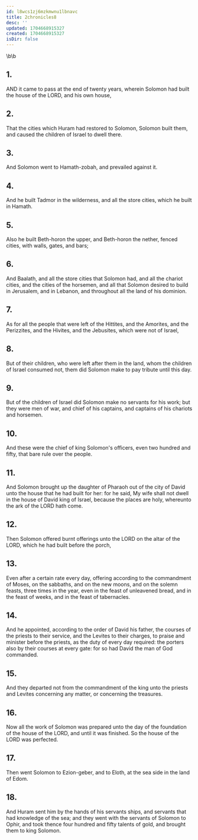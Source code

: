 ```yaml
---
id: l8wcs1zj6mzkmwnu1lbnavc
title: 2chronicles8
desc: ''
updated: 1704668915327
created: 1704668915327
isDir: false
---
```

\b\b
## 1.
AND it came to pass at the end of twenty years, wherein Solomon had built the house of the LORD, and his own house,
## 2.
That the cities which Huram had restored to Solomon, Solomon built them, and caused the children of Israel to dwell there.
## 3.
And Solomon went to Hamath-zobah, and prevailed against it.
## 4.
And he built Tadmor in the wilderness, and all the store cities, which he built in Hamath.
## 5.
Also he built Beth-horon the upper, and Beth-horon the nether, fenced cities, with walls, gates, and bars;
## 6.
And Baalath, and all the store cities that Solomon had, and all the chariot cities, and the cities of the horsemen, and all that Solomon desired to build in Jerusalem, and in Lebanon, and throughout all the land of his dominion.
## 7.
As for all the people that were left of the Hittites, and the Amorites, and the Perizzites, and the Hivites, and the Jebusites, which were not of Israel,
## 8.
But of their children, who were left after them in the land, whom the children of Israel consumed not, them did Solomon make to pay tribute until this day.
## 9.
But of the children of Israel did Solomon make no servants for his work; but they were men of war, and chief of his captains, and captains of his chariots and horsemen.
## 10.
And these were the chief of king Solomon's officers, even two hundred and fifty, that bare rule over the people.
## 11.
And Solomon brought up the daughter of Pharaoh out of the city of David unto the house that he had built for her: for he said, My wife shall not dwell in the house of David king of Israel, because the places are holy, whereunto the ark of the LORD hath come.
## 12.
Then Solomon offered burnt offerings unto the LORD on the altar of the LORD, which he had built before the porch,
## 13.
Even after a certain rate every day, offering according to the commandment of Moses, on the sabbaths, and on the new moons, and on the solemn feasts, three times in the year, even in the feast of unleavened bread, and in the feast of weeks, and in the feast of tabernacles.
## 14.
And he appointed, according to the order of David his father, the courses of the priests to their service, and the Levites to their charges, to praise and minister before the priests, as the duty of every day required: the porters also by their courses at every gate: for so had David the man of God commanded.
## 15.
And they departed not from the commandment of the king unto the priests and Levites concerning any matter, or concerning the treasures.
## 16.
Now all the work of Solomon was prepared unto the day of the foundation of the house of the LORD, and until it was finished.  So the house of the LORD was perfected.
## 17.
Then went Solomon to Ezion-geber, and to Eloth, at the sea side in the land of Edom.
## 18.
And Huram sent him by the hands of his servants ships, and servants that had knowledge of the sea; and they went with the servants of Solomon to Ophir, and took thence four hundred and fifty talents of gold, and brought them to king Solomon.
